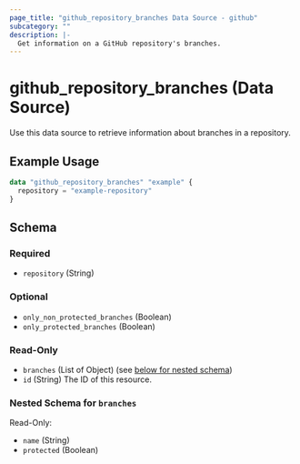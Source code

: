 ```yaml
---
page_title: "github_repository_branches Data Source - github"
subcategory: ""
description: |-
  Get information on a GitHub repository's branches.
---
```


# github_repository_branches (Data Source)

Use this data source to retrieve information about branches in a repository.

## Example Usage

```terraform
data "github_repository_branches" "example" {
  repository = "example-repository"
}
```

<!-- schema generated by tfplugindocs -->
## Schema

### Required

- `repository` (String)

### Optional

- `only_non_protected_branches` (Boolean)
- `only_protected_branches` (Boolean)

### Read-Only

- `branches` (List of Object) (see [below for nested schema](#nestedatt--branches))
- `id` (String) The ID of this resource.

<a id="nestedatt--branches"></a>
### Nested Schema for `branches`

Read-Only:

- `name` (String)
- `protected` (Boolean)
